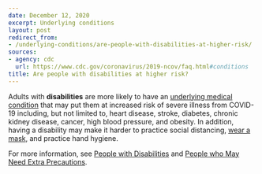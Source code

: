 ```yaml
---
date: December 12, 2020
excerpt: Underlying conditions
layout: post
redirect_from:
- /underlying-conditions/are-people-with-disabilities-at-higher-risk/
sources:
- agency: cdc
  url: https://www.cdc.gov/coronavirus/2019-ncov/faq.html#conditions
title: Are people with disabilities at higher risk?
---
```


Adults with **disabilities** are more likely to have an [underlying medical condition](https://www.cdc.gov/coronavirus/2019-ncov/need-extra-precautions/people-with-medical-conditions.html) that may put them at increased risk of severe illness from COVID-19 including, but not limited to, heart disease, stroke, diabetes, chronic kidney disease, cancer, high blood pressure, and obesity. In addition, having a disability may make it harder to practice social distancing, [wear a mask](https://www.cdc.gov/coronavirus/2019-ncov/prevent-getting-sick/diy-cloth-face-coverings.html), and practice hand hygiene.

For more information, see [People with Disabilities](https://www.cdc.gov/coronavirus/2019-ncov/need-extra-precautions/people-with-disabilities.html) and [People who May Need Extra Precautions](https://www.cdc.gov/coronavirus/2019-ncov/need-extra-precautions/other-at-risk-populations.html).